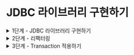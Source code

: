 # JDBC 라이브러리 구현하기

<details>
<summary>1단계 - JDBC 라이브러리 구현하기</summary>

구현 기능 목록

- [x] UserDaoTest의 모든 테스트 케이스가 통과시키기
- [x] UserDao가 아닌 JdbcTemplate 클래스에서 JDBC와 관련된 처리를 담당하도록 수정

리팩터링

- [x] try-with-resources 를 사용하도록 수정
- [x] JdbcTemplate 중복 코드 없애기
- [x] JdbcTemplate 예외 상황에 대한 테스트 추가
- [x] Dao 테스트 격리 고민해보기
- [x] insert 메서드를 분리해 id 값 가져오기
- [x] update 메서드에서 update 수를 반환하도록 수정

</details>

<details>
<summary>2단계 - 리팩터링</summary>

구현 기능 목록

- [x] 템플릿 콜백 패턴을 이용해 중복 삭제

</details>

<details>
<summary>3단계 - Transaction 적용하기</summary>

구현 기능 목록

- [x] 트랜잭션 경계 설정하기
- [ ] 트랜잭션 동기화 적용하기
- [ ] 트랜잭션 서비스 추상화하기

</details>
